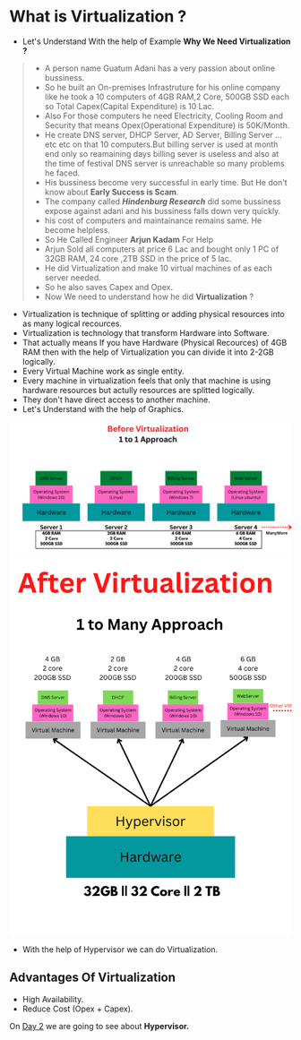 # What is Virtualization ?
- Let's Understand With the help of Example **Why We Need Virtualization ?**
> - A person name Guatum Adani has a very passion about online bussiness. 
> - So he built an On-premises Infrastruture for his online company like he took a 10 computers of 4GB RAM,2 Core, 500GB SSD each so Total Capex(Capital Expenditure) is 10 Lac.
> - Also For those computers he need Electricity, Cooling Room and Security that means Opex(Operational Expenditure) is 50K/Month.
> - He create DNS server, DHCP Server, AD Server, Billing Server ... etc etc on that 10 computers.But billing server is used at month end only so reamaining days billing sever is useless and also at the time of festival DNS server is unreachable so many problems he faced.
> - His bussiness become very successful in early time. But He don't know about **Early Success is Scam**.
> - The company called ***Hindenburg Research*** did some bussiness expose against adani and his bussiness falls down very quickly.
> - his cost of computers and maintainance remains same. He become helpless.
> - So He Called Engineer **Arjun Kadam** For Help
> - Arjun Sold all computers at price 6 Lac and bought only 1 PC of 32GB RAM, 24 core ,2TB SSD in the price of 5 lac.
> - He did Virtualization and make 10 virtual machines of as each server needed.
> - So he also saves Capex and Opex.
> - Now We need to understand how he did **Virtualization** ?

- Virtualization is technique of splitting or adding physical resources into as many logical recources.
- Virtualization is technology that transform Hardware into Software.
- That actually means If you have Hardware (Physical Recources) of 4GB RAM then with the help of Virtualization you can divide it into 2-2GB logically.
- Every Virtual Machine work as single entity.
- Every machine in virtualization feels that only that machine is using hardware resources but actully resources are splitted logically.
- They don't have direct access to another machine.
- Let's Understand with the help of Graphics.

<img src="Images/BV.png?raw=true" alt="Before  Virtualization">
<img src="Images/AV.png?raw=true" alt="After Virtualization">

<br>

- With the help of Hypervisor we can do Virtualization.
## Advantages Of Virtualization
- High Availability.
- Reduce Cost (Opex + Capex).


On [Day 2](day02.md) we are going to see about **Hypervisor.**

